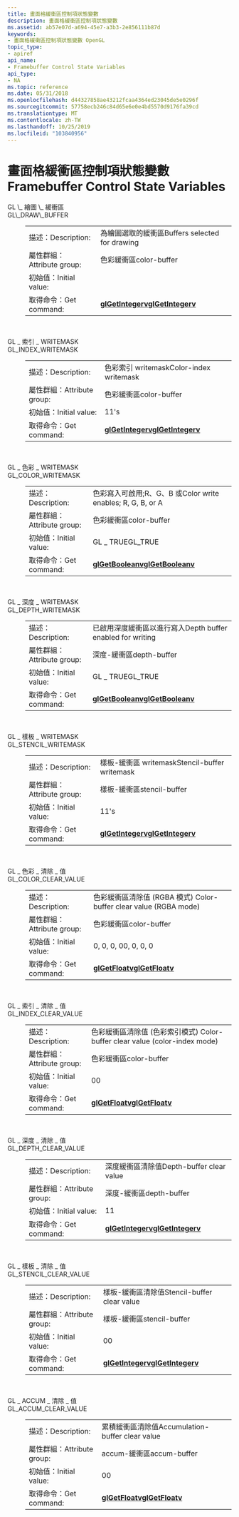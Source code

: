 ```yaml
---
title: 畫面格緩衝區控制項狀態變數
description: 畫面格緩衝區控制項狀態變數
ms.assetid: ab57e07d-a694-45e7-a3b3-2e856111b87d
keywords:
- 畫面格緩衝區控制項狀態變數 OpenGL
topic_type:
- apiref
api_name:
- Framebuffer Control State Variables
api_type:
- NA
ms.topic: reference
ms.date: 05/31/2018
ms.openlocfilehash: d44327858ae43212fcaa4364ed23045de5e0296f
ms.sourcegitcommit: 57758ecb246c84d65e6e0e4bd5570d9176fa39cd
ms.translationtype: MT
ms.contentlocale: zh-TW
ms.lasthandoff: 10/25/2019
ms.locfileid: "103840956"
---
```

# <a name="framebuffer-control-state-variables"></a><span data-ttu-id="ec8e9-104">畫面格緩衝區控制項狀態變數</span><span class="sxs-lookup"><span data-stu-id="ec8e9-104">Framebuffer Control State Variables</span></span>

<dl> <span data-ttu-id="ec8e9-105"><dt><span id="GL_DRAW_BUFFER"></span><span id="gl_draw_buffer"></span>GL \_ 繪圖 \_ 緩衝區</dt> </span><span class="sxs-lookup"><span data-stu-id="ec8e9-105"><dt><span id="GL_DRAW_BUFFER"></span><span id="gl_draw_buffer"></span>GL\_DRAW\_BUFFER</dt> </span></span><dd> 

|                  |                                        |
|------------------|----------------------------------------|
| <span data-ttu-id="ec8e9-106">描述：</span><span class="sxs-lookup"><span data-stu-id="ec8e9-106">Description:</span></span>     | <span data-ttu-id="ec8e9-107">為繪圖選取的緩衝區</span><span class="sxs-lookup"><span data-stu-id="ec8e9-107">Buffers selected for drawing</span></span>           |
| <span data-ttu-id="ec8e9-108">屬性群組：</span><span class="sxs-lookup"><span data-stu-id="ec8e9-108">Attribute group:</span></span> | <span data-ttu-id="ec8e9-109">色彩緩衝區</span><span class="sxs-lookup"><span data-stu-id="ec8e9-109">color-buffer</span></span>                           |
| <span data-ttu-id="ec8e9-110">初始值：</span><span class="sxs-lookup"><span data-stu-id="ec8e9-110">Initial value:</span></span>   |                                        |
| <span data-ttu-id="ec8e9-111">取得命令：</span><span class="sxs-lookup"><span data-stu-id="ec8e9-111">Get command:</span></span>     | [<span data-ttu-id="ec8e9-112">**glGetIntegerv**</span><span class="sxs-lookup"><span data-stu-id="ec8e9-112">**glGetIntegerv**</span></span>](glgetintegerv.md) |



 

<span data-ttu-id="ec8e9-113"></dd> <dt><span id="GL_INDEX_WRITEMASK"></span><span id="gl_index_writemask"></span>GL \_ 索引 \_ WRITEMASK</dt> </span><span class="sxs-lookup"><span data-stu-id="ec8e9-113"></dd> <dt><span id="GL_INDEX_WRITEMASK"></span><span id="gl_index_writemask"></span>GL\_INDEX\_WRITEMASK</dt> </span></span><dd> 

|                  |                                                                                  |
|------------------|----------------------------------------------------------------------------------|
| <span data-ttu-id="ec8e9-114">描述：</span><span class="sxs-lookup"><span data-stu-id="ec8e9-114">Description:</span></span>     | <span data-ttu-id="ec8e9-115">色彩索引 writemask</span><span class="sxs-lookup"><span data-stu-id="ec8e9-115">Color-index writemask</span></span>                                                            |
| <span data-ttu-id="ec8e9-116">屬性群組：</span><span class="sxs-lookup"><span data-stu-id="ec8e9-116">Attribute group:</span></span> | <span data-ttu-id="ec8e9-117">色彩緩衝區</span><span class="sxs-lookup"><span data-stu-id="ec8e9-117">color-buffer</span></span>                                                                     |
| <span data-ttu-id="ec8e9-118">初始值：</span><span class="sxs-lookup"><span data-stu-id="ec8e9-118">Initial value:</span></span>   | <span data-ttu-id="ec8e9-119">1</span><span class="sxs-lookup"><span data-stu-id="ec8e9-119">1's</span></span>                                                                              |
| <span data-ttu-id="ec8e9-120">取得命令：</span><span class="sxs-lookup"><span data-stu-id="ec8e9-120">Get command:</span></span>     | [<span data-ttu-id="ec8e9-121">**glGetIntegerv**</span><span class="sxs-lookup"><span data-stu-id="ec8e9-121">**glGetIntegerv**</span></span>](glgetbooleanv--glgetdoublev--glgetfloatv--glgetintegerv.md) |



 

<span data-ttu-id="ec8e9-122"></dd> <dt><span id="GL_COLOR_WRITEMASK"></span><span id="gl_color_writemask"></span>GL \_ 色彩 \_ WRITEMASK</dt> </span><span class="sxs-lookup"><span data-stu-id="ec8e9-122"></dd> <dt><span id="GL_COLOR_WRITEMASK"></span><span id="gl_color_writemask"></span>GL\_COLOR\_WRITEMASK</dt> </span></span><dd> 

|                  |                                                                                  |
|------------------|----------------------------------------------------------------------------------|
| <span data-ttu-id="ec8e9-123">描述：</span><span class="sxs-lookup"><span data-stu-id="ec8e9-123">Description:</span></span>     | <span data-ttu-id="ec8e9-124">色彩寫入可啟用;R、G、B 或</span><span class="sxs-lookup"><span data-stu-id="ec8e9-124">Color write enables; R, G, B, or A</span></span>                                               |
| <span data-ttu-id="ec8e9-125">屬性群組：</span><span class="sxs-lookup"><span data-stu-id="ec8e9-125">Attribute group:</span></span> | <span data-ttu-id="ec8e9-126">色彩緩衝區</span><span class="sxs-lookup"><span data-stu-id="ec8e9-126">color-buffer</span></span>                                                                     |
| <span data-ttu-id="ec8e9-127">初始值：</span><span class="sxs-lookup"><span data-stu-id="ec8e9-127">Initial value:</span></span>   | <span data-ttu-id="ec8e9-128">GL \_ TRUE</span><span class="sxs-lookup"><span data-stu-id="ec8e9-128">GL\_TRUE</span></span>                                                                         |
| <span data-ttu-id="ec8e9-129">取得命令：</span><span class="sxs-lookup"><span data-stu-id="ec8e9-129">Get command:</span></span>     | [<span data-ttu-id="ec8e9-130">**glGetBooleanv**</span><span class="sxs-lookup"><span data-stu-id="ec8e9-130">**glGetBooleanv**</span></span>](glgetbooleanv--glgetdoublev--glgetfloatv--glgetintegerv.md) |



 

<span data-ttu-id="ec8e9-131"></dd> <dt><span id="GL_DEPTH_WRITEMASK"></span><span id="gl_depth_writemask"></span>GL \_ 深度 \_ WRITEMASK</dt> </span><span class="sxs-lookup"><span data-stu-id="ec8e9-131"></dd> <dt><span id="GL_DEPTH_WRITEMASK"></span><span id="gl_depth_writemask"></span>GL\_DEPTH\_WRITEMASK</dt> </span></span><dd> 

|                  |                                                                                  |
|------------------|----------------------------------------------------------------------------------|
| <span data-ttu-id="ec8e9-132">描述：</span><span class="sxs-lookup"><span data-stu-id="ec8e9-132">Description:</span></span>     | <span data-ttu-id="ec8e9-133">已啟用深度緩衝區以進行寫入</span><span class="sxs-lookup"><span data-stu-id="ec8e9-133">Depth buffer enabled for writing</span></span>                                                 |
| <span data-ttu-id="ec8e9-134">屬性群組：</span><span class="sxs-lookup"><span data-stu-id="ec8e9-134">Attribute group:</span></span> | <span data-ttu-id="ec8e9-135">深度-緩衝區</span><span class="sxs-lookup"><span data-stu-id="ec8e9-135">depth-buffer</span></span>                                                                     |
| <span data-ttu-id="ec8e9-136">初始值：</span><span class="sxs-lookup"><span data-stu-id="ec8e9-136">Initial value:</span></span>   | <span data-ttu-id="ec8e9-137">GL \_ TRUE</span><span class="sxs-lookup"><span data-stu-id="ec8e9-137">GL\_TRUE</span></span>                                                                         |
| <span data-ttu-id="ec8e9-138">取得命令：</span><span class="sxs-lookup"><span data-stu-id="ec8e9-138">Get command:</span></span>     | [<span data-ttu-id="ec8e9-139">**glGetBooleanv**</span><span class="sxs-lookup"><span data-stu-id="ec8e9-139">**glGetBooleanv**</span></span>](glgetbooleanv--glgetdoublev--glgetfloatv--glgetintegerv.md) |



 

<span data-ttu-id="ec8e9-140"></dd> <dt><span id="GL_STENCIL_WRITEMASK"></span><span id="gl_stencil_writemask"></span>GL \_ 樣板 \_ WRITEMASK</dt> </span><span class="sxs-lookup"><span data-stu-id="ec8e9-140"></dd> <dt><span id="GL_STENCIL_WRITEMASK"></span><span id="gl_stencil_writemask"></span>GL\_STENCIL\_WRITEMASK</dt> </span></span><dd> 

|                  |                                                                                  |
|------------------|----------------------------------------------------------------------------------|
| <span data-ttu-id="ec8e9-141">描述：</span><span class="sxs-lookup"><span data-stu-id="ec8e9-141">Description:</span></span>     | <span data-ttu-id="ec8e9-142">樣板-緩衝區 writemask</span><span class="sxs-lookup"><span data-stu-id="ec8e9-142">Stencil-buffer writemask</span></span>                                                         |
| <span data-ttu-id="ec8e9-143">屬性群組：</span><span class="sxs-lookup"><span data-stu-id="ec8e9-143">Attribute group:</span></span> | <span data-ttu-id="ec8e9-144">樣板-緩衝區</span><span class="sxs-lookup"><span data-stu-id="ec8e9-144">stencil-buffer</span></span>                                                                   |
| <span data-ttu-id="ec8e9-145">初始值：</span><span class="sxs-lookup"><span data-stu-id="ec8e9-145">Initial value:</span></span>   | <span data-ttu-id="ec8e9-146">1</span><span class="sxs-lookup"><span data-stu-id="ec8e9-146">1's</span></span>                                                                              |
| <span data-ttu-id="ec8e9-147">取得命令：</span><span class="sxs-lookup"><span data-stu-id="ec8e9-147">Get command:</span></span>     | [<span data-ttu-id="ec8e9-148">**glGetIntegerv**</span><span class="sxs-lookup"><span data-stu-id="ec8e9-148">**glGetIntegerv**</span></span>](glgetbooleanv--glgetdoublev--glgetfloatv--glgetintegerv.md) |



 

<span data-ttu-id="ec8e9-149"></dd> <dt><span id="GL_COLOR_CLEAR_VALUE"></span><span id="gl_color_clear_value"></span>GL \_ 色彩 \_ 清除 \_ 值</dt> </span><span class="sxs-lookup"><span data-stu-id="ec8e9-149"></dd> <dt><span id="GL_COLOR_CLEAR_VALUE"></span><span id="gl_color_clear_value"></span>GL\_COLOR\_CLEAR\_VALUE</dt> </span></span><dd> 

|                  |                                                                                |
|------------------|--------------------------------------------------------------------------------|
| <span data-ttu-id="ec8e9-150">描述：</span><span class="sxs-lookup"><span data-stu-id="ec8e9-150">Description:</span></span>     | <span data-ttu-id="ec8e9-151">色彩緩衝區清除值 (RGBA 模式) </span><span class="sxs-lookup"><span data-stu-id="ec8e9-151">Color-buffer clear value (RGBA mode)</span></span>                                           |
| <span data-ttu-id="ec8e9-152">屬性群組：</span><span class="sxs-lookup"><span data-stu-id="ec8e9-152">Attribute group:</span></span> | <span data-ttu-id="ec8e9-153">色彩緩衝區</span><span class="sxs-lookup"><span data-stu-id="ec8e9-153">color-buffer</span></span>                                                                   |
| <span data-ttu-id="ec8e9-154">初始值：</span><span class="sxs-lookup"><span data-stu-id="ec8e9-154">Initial value:</span></span>   | <span data-ttu-id="ec8e9-155">0, 0, 0, 0</span><span class="sxs-lookup"><span data-stu-id="ec8e9-155">0, 0, 0, 0</span></span>                                                                     |
| <span data-ttu-id="ec8e9-156">取得命令：</span><span class="sxs-lookup"><span data-stu-id="ec8e9-156">Get command:</span></span>     | [<span data-ttu-id="ec8e9-157">**glGetFloatv**</span><span class="sxs-lookup"><span data-stu-id="ec8e9-157">**glGetFloatv**</span></span>](glgetbooleanv--glgetdoublev--glgetfloatv--glgetintegerv.md) |



 

<span data-ttu-id="ec8e9-158"></dd> <dt><span id="GL_INDEX_CLEAR_VALUE"></span><span id="gl_index_clear_value"></span>GL \_ 索引 \_ 清除 \_ 值</dt> </span><span class="sxs-lookup"><span data-stu-id="ec8e9-158"></dd> <dt><span id="GL_INDEX_CLEAR_VALUE"></span><span id="gl_index_clear_value"></span>GL\_INDEX\_CLEAR\_VALUE</dt> </span></span><dd> 

|                  |                                                                                |
|------------------|--------------------------------------------------------------------------------|
| <span data-ttu-id="ec8e9-159">描述：</span><span class="sxs-lookup"><span data-stu-id="ec8e9-159">Description:</span></span>     | <span data-ttu-id="ec8e9-160">色彩緩衝區清除值 (色彩索引模式) </span><span class="sxs-lookup"><span data-stu-id="ec8e9-160">Color-buffer clear value (color-index mode)</span></span>                                    |
| <span data-ttu-id="ec8e9-161">屬性群組：</span><span class="sxs-lookup"><span data-stu-id="ec8e9-161">Attribute group:</span></span> | <span data-ttu-id="ec8e9-162">色彩緩衝區</span><span class="sxs-lookup"><span data-stu-id="ec8e9-162">color-buffer</span></span>                                                                   |
| <span data-ttu-id="ec8e9-163">初始值：</span><span class="sxs-lookup"><span data-stu-id="ec8e9-163">Initial value:</span></span>   | <span data-ttu-id="ec8e9-164">0</span><span class="sxs-lookup"><span data-stu-id="ec8e9-164">0</span></span>                                                                              |
| <span data-ttu-id="ec8e9-165">取得命令：</span><span class="sxs-lookup"><span data-stu-id="ec8e9-165">Get command:</span></span>     | [<span data-ttu-id="ec8e9-166">**glGetFloatv**</span><span class="sxs-lookup"><span data-stu-id="ec8e9-166">**glGetFloatv**</span></span>](glgetbooleanv--glgetdoublev--glgetfloatv--glgetintegerv.md) |



 

<span data-ttu-id="ec8e9-167"></dd> <dt><span id="GL_DEPTH_CLEAR_VALUE"></span><span id="gl_depth_clear_value"></span>GL \_ 深度 \_ 清除 \_ 值</dt> </span><span class="sxs-lookup"><span data-stu-id="ec8e9-167"></dd> <dt><span id="GL_DEPTH_CLEAR_VALUE"></span><span id="gl_depth_clear_value"></span>GL\_DEPTH\_CLEAR\_VALUE</dt> </span></span><dd> 

|                  |                                                                                  |
|------------------|----------------------------------------------------------------------------------|
| <span data-ttu-id="ec8e9-168">描述：</span><span class="sxs-lookup"><span data-stu-id="ec8e9-168">Description:</span></span>     | <span data-ttu-id="ec8e9-169">深度緩衝區清除值</span><span class="sxs-lookup"><span data-stu-id="ec8e9-169">Depth-buffer clear value</span></span>                                                         |
| <span data-ttu-id="ec8e9-170">屬性群組：</span><span class="sxs-lookup"><span data-stu-id="ec8e9-170">Attribute group:</span></span> | <span data-ttu-id="ec8e9-171">深度-緩衝區</span><span class="sxs-lookup"><span data-stu-id="ec8e9-171">depth-buffer</span></span>                                                                     |
| <span data-ttu-id="ec8e9-172">初始值：</span><span class="sxs-lookup"><span data-stu-id="ec8e9-172">Initial value:</span></span>   | <span data-ttu-id="ec8e9-173">1</span><span class="sxs-lookup"><span data-stu-id="ec8e9-173">1</span></span>                                                                                |
| <span data-ttu-id="ec8e9-174">取得命令：</span><span class="sxs-lookup"><span data-stu-id="ec8e9-174">Get command:</span></span>     | [<span data-ttu-id="ec8e9-175">**glGetIntegerv**</span><span class="sxs-lookup"><span data-stu-id="ec8e9-175">**glGetIntegerv**</span></span>](glgetbooleanv--glgetdoublev--glgetfloatv--glgetintegerv.md) |



 

<span data-ttu-id="ec8e9-176"></dd> <dt><span id="GL_STENCIL_CLEAR_VALUE"></span><span id="gl_stencil_clear_value"></span>GL \_ 樣板 \_ 清除 \_ 值</dt> </span><span class="sxs-lookup"><span data-stu-id="ec8e9-176"></dd> <dt><span id="GL_STENCIL_CLEAR_VALUE"></span><span id="gl_stencil_clear_value"></span>GL\_STENCIL\_CLEAR\_VALUE</dt> </span></span><dd> 

|                  |                                                                                  |
|------------------|----------------------------------------------------------------------------------|
| <span data-ttu-id="ec8e9-177">描述：</span><span class="sxs-lookup"><span data-stu-id="ec8e9-177">Description:</span></span>     | <span data-ttu-id="ec8e9-178">樣板-緩衝區清除值</span><span class="sxs-lookup"><span data-stu-id="ec8e9-178">Stencil-buffer clear value</span></span>                                                       |
| <span data-ttu-id="ec8e9-179">屬性群組：</span><span class="sxs-lookup"><span data-stu-id="ec8e9-179">Attribute group:</span></span> | <span data-ttu-id="ec8e9-180">樣板-緩衝區</span><span class="sxs-lookup"><span data-stu-id="ec8e9-180">stencil-buffer</span></span>                                                                   |
| <span data-ttu-id="ec8e9-181">初始值：</span><span class="sxs-lookup"><span data-stu-id="ec8e9-181">Initial value:</span></span>   | <span data-ttu-id="ec8e9-182">0</span><span class="sxs-lookup"><span data-stu-id="ec8e9-182">0</span></span>                                                                                |
| <span data-ttu-id="ec8e9-183">取得命令：</span><span class="sxs-lookup"><span data-stu-id="ec8e9-183">Get command:</span></span>     | [<span data-ttu-id="ec8e9-184">**glGetIntegerv**</span><span class="sxs-lookup"><span data-stu-id="ec8e9-184">**glGetIntegerv**</span></span>](glgetbooleanv--glgetdoublev--glgetfloatv--glgetintegerv.md) |



 

<span data-ttu-id="ec8e9-185"></dd> <dt><span id="GL_ACCUM_CLEAR_VALUE"></span><span id="gl_accum_clear_value"></span>GL \_ ACCUM \_ 清除 \_ 值</dt> </span><span class="sxs-lookup"><span data-stu-id="ec8e9-185"></dd> <dt><span id="GL_ACCUM_CLEAR_VALUE"></span><span id="gl_accum_clear_value"></span>GL\_ACCUM\_CLEAR\_VALUE</dt> </span></span><dd> 

|                  |                                                                                |
|------------------|--------------------------------------------------------------------------------|
| <span data-ttu-id="ec8e9-186">描述：</span><span class="sxs-lookup"><span data-stu-id="ec8e9-186">Description:</span></span>     | <span data-ttu-id="ec8e9-187">累積緩衝區清除值</span><span class="sxs-lookup"><span data-stu-id="ec8e9-187">Accumulation-buffer clear value</span></span>                                                |
| <span data-ttu-id="ec8e9-188">屬性群組：</span><span class="sxs-lookup"><span data-stu-id="ec8e9-188">Attribute group:</span></span> | <span data-ttu-id="ec8e9-189">accum-緩衝區</span><span class="sxs-lookup"><span data-stu-id="ec8e9-189">accum-buffer</span></span>                                                                   |
| <span data-ttu-id="ec8e9-190">初始值：</span><span class="sxs-lookup"><span data-stu-id="ec8e9-190">Initial value:</span></span>   | <span data-ttu-id="ec8e9-191">0</span><span class="sxs-lookup"><span data-stu-id="ec8e9-191">0</span></span>                                                                              |
| <span data-ttu-id="ec8e9-192">取得命令：</span><span class="sxs-lookup"><span data-stu-id="ec8e9-192">Get command:</span></span>     | [<span data-ttu-id="ec8e9-193">**glGetFloatv**</span><span class="sxs-lookup"><span data-stu-id="ec8e9-193">**glGetFloatv**</span></span>](glgetbooleanv--glgetdoublev--glgetfloatv--glgetintegerv.md) |



 

</dd> </dl>

 

 




